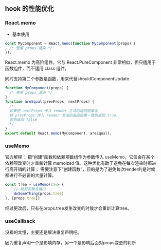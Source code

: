 

## hook 的性能优化

### React.memo


- 基本使用

```javascript
const MyComponent = React.memo(function MyComponent(props) {
  /* 使用 props 渲染 */
});
```

React.memo 为高阶组件。它与 React.PureComponent 非常相似，但只适用于函数组件，而不适用 class 组件。


同时支持第二个参数是函数，用来代替shouldComponentUpdate
```javascript
function MyComponent(props) {
  /* 使用 props 渲染 */
}
function areEqual(prevProps, nextProps) {
  /*
  如果把 nextProps 传入 render 方法的返回结果与
  将 prevProps 传入 render 方法的返回结果一致则返回 true，
  否则返回 false
  */
}
export default React.memo(MyComponent, areEqual);
```

### useMemo

官方解释： 把“创建”函数和依赖项数组作为参数传入 useMemo，它仅会在某个依赖项改变时才重新计算 memoized 值。这种优化有助于避免在每次渲染时都进行高开销的计算；
需要注意下“创建函数”，目的是为了避免每次render的是时候都进行不必要的大量计算。

```javascript
const tree = useMemo(()=> {
    // 裁剪和聚合接口
    doSomeThing(props.tree)
}, [props.tree])
```

经过更改后，只有在props.tree发生改变的时候才会重新计算tree。


### useCallback

没看的太懂，主要还是解决重复声明吧。


因为重复声明一个是影响内存，另一个是影响后面对props变更的判断
